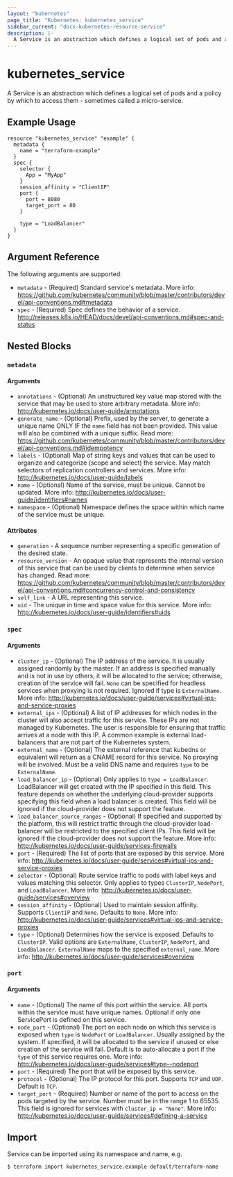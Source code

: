 ```yaml
---
layout: "kubernetes"
page_title: "Kubernetes: kubernetes_service"
sidebar_current: "docs-kubernetes-resource-service"
description: |-
  A Service is an abstraction which defines a logical set of pods and a policy by which to access them - sometimes called a micro-service.
---
```


# kubernetes_service

A Service is an abstraction which defines a logical set of pods and a policy by which to access them - sometimes called a micro-service.


## Example Usage

```hcl
resource "kubernetes_service" "example" {
  metadata {
    name = "terraform-example"
  }
  spec {
    selector {
      App = "MyApp"
    }
    session_affinity = "ClientIP"
    port {
      port = 8080
      target_port = 80
    }

    type = "LoadBalancer"
  }
}
```

## Argument Reference

The following arguments are supported:

* `metadata` - (Required) Standard service's metadata. More info: https://github.com/kubernetes/community/blob/master/contributors/devel/api-conventions.md#metadata
* `spec` - (Required) Spec defines the behavior of a service. http://releases.k8s.io/HEAD/docs/devel/api-conventions.md#spec-and-status

## Nested Blocks

### `metadata`

#### Arguments

* `annotations` - (Optional) An unstructured key value map stored with the service that may be used to store arbitrary metadata. More info: http://kubernetes.io/docs/user-guide/annotations
* `generate_name` - (Optional) Prefix, used by the server, to generate a unique name ONLY IF the `name` field has not been provided. This value will also be combined with a unique suffix. Read more: https://github.com/kubernetes/community/blob/master/contributors/devel/api-conventions.md#idempotency
* `labels` - (Optional) Map of string keys and values that can be used to organize and categorize (scope and select) the service. May match selectors of replication controllers and services. More info: http://kubernetes.io/docs/user-guide/labels
* `name` - (Optional) Name of the service, must be unique. Cannot be updated. More info: http://kubernetes.io/docs/user-guide/identifiers#names
* `namespace` - (Optional) Namespace defines the space within which name of the service must be unique.

#### Attributes


* `generation` - A sequence number representing a specific generation of the desired state.
* `resource_version` - An opaque value that represents the internal version of this service that can be used by clients to determine when service has changed. Read more: https://github.com/kubernetes/community/blob/master/contributors/devel/api-conventions.md#concurrency-control-and-consistency
* `self_link` - A URL representing this service.
* `uid` - The unique in time and space value for this service. More info: http://kubernetes.io/docs/user-guide/identifiers#uids

### `spec`

#### Arguments

* `cluster_ip` - (Optional) The IP address of the service. It is usually assigned randomly by the master. If an address is specified manually and is not in use by others, it will be allocated to the service; otherwise, creation of the service will fail. `None` can be specified for headless services when proxying is not required. Ignored if type is `ExternalName`. More info: http://kubernetes.io/docs/user-guide/services#virtual-ips-and-service-proxies
* `external_ips` - (Optional) A list of IP addresses for which nodes in the cluster will also accept traffic for this service. These IPs are not managed by Kubernetes. The user is responsible for ensuring that traffic arrives at a node with this IP.  A common example is external load-balancers that are not part of the Kubernetes system.
* `external_name` - (Optional) The external reference that kubedns or equivalent will return as a CNAME record for this service. No proxying will be involved. Must be a valid DNS name and requires `type` to be `ExternalName`.
* `load_balancer_ip` - (Optional) Only applies to `type = LoadBalancer`. LoadBalancer will get created with the IP specified in this field. This feature depends on whether the underlying cloud-provider supports specifying this field when a load balancer is created. This field will be ignored if the cloud-provider does not support the feature.
* `load_balancer_source_ranges` - (Optional) If specified and supported by the platform, this will restrict traffic through the cloud-provider load-balancer will be restricted to the specified client IPs. This field will be ignored if the cloud-provider does not support the feature. More info: http://kubernetes.io/docs/user-guide/services-firewalls
* `port` - (Required) The list of ports that are exposed by this service. More info: http://kubernetes.io/docs/user-guide/services#virtual-ips-and-service-proxies
* `selector` - (Optional) Route service traffic to pods with label keys and values matching this selector. Only applies to types `ClusterIP`, `NodePort`, and `LoadBalancer`. More info: http://kubernetes.io/docs/user-guide/services#overview
* `session_affinity` - (Optional) Used to maintain session affinity. Supports `ClientIP` and `None`. Defaults to `None`. More info: http://kubernetes.io/docs/user-guide/services#virtual-ips-and-service-proxies
* `type` - (Optional) Determines how the service is exposed. Defaults to `ClusterIP`. Valid options are `ExternalName`, `ClusterIP`, `NodePort`, and `LoadBalancer`. `ExternalName` maps to the specified `external_name`. More info: http://kubernetes.io/docs/user-guide/services#overview

### `port`

#### Arguments

* `name` - (Optional) The name of this port within the service. All ports within the service must have unique names. Optional if only one ServicePort is defined on this service.
* `node_port` - (Optional) The port on each node on which this service is exposed when `type` is `NodePort` or `LoadBalancer`. Usually assigned by the system. If specified, it will be allocated to the service if unused or else creation of the service will fail. Default is to auto-allocate a port if the `type` of this service requires one. More info: http://kubernetes.io/docs/user-guide/services#type--nodeport
* `port` - (Required) The port that will be exposed by this service.
* `protocol` - (Optional) The IP protocol for this port. Supports `TCP` and `UDP`. Default is `TCP`.
* `target_port` - (Required) Number or name of the port to access on the pods targeted by the service. Number must be in the range 1 to 65535. This field is ignored for services with `cluster_ip = "None"`. More info: http://kubernetes.io/docs/user-guide/services#defining-a-service

## Import

Service can be imported using its namespace and name, e.g.

```
$ terraform import kubernetes_service.example default/terraform-name
```

